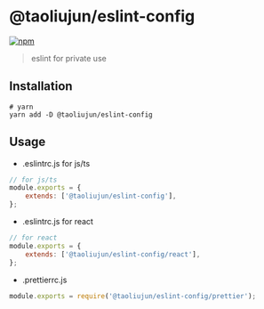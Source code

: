 # @taoliujun/eslint-config

[![npm](https://img.shields.io/npm/v/@taoliujun/eslint-config.svg)](https://www.npmjs.com/package/@taoliujun/eslint)

> eslint for private use

## Installation

```shell
# yarn
yarn add -D @taoliujun/eslint-config
```

## Usage

* .eslintrc.js for js/ts

```javascript
// for js/ts
module.exports = {
    extends: ['@taoliujun/eslint-config'],
};
```

* .eslintrc.js for react

```javascript
// for react
module.exports = {
    extends: ['@taoliujun/eslint-config/react'],
};
```

* .prettierrc.js

```javascript
module.exports = require('@taoliujun/eslint-config/prettier');
```
